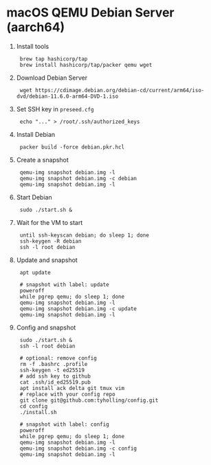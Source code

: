 # macOS QEMU Debian Server (aarch64)

1. Install tools

		brew tap hashicorp/tap
		brew install hashicorp/tap/packer qemu wget

1. Download Debian Server

		wget https://cdimage.debian.org/debian-cd/current/arm64/iso-dvd/debian-11.6.0-arm64-DVD-1.iso

1. Set SSH key in `preseed.cfg`

		echo "..." > /root/.ssh/authorized_keys

1. Install Debian

		packer build -force debian.pkr.hcl

1. Create a snapshot

		qemu-img snapshot debian.img -l
		qemu-img snapshot debian.img -c debian
		qemu-img snapshot debian.img -l

1. Start Debian

		sudo ./start.sh &

1. Wait for the VM to start

		until ssh-keyscan debian; do sleep 1; done
		ssh-keygen -R debian
		ssh -l root debian

1. Update and snapshot

		apt update

		# snapshot with label: update
		poweroff
		while pgrep qemu; do sleep 1; done
		qemu-img snapshot debian.img -l
		qemu-img snapshot debian.img -c update
		qemu-img snapshot debian.img -l

1. Config and snapshot

		sudo ./start.sh &
		ssh -l root debian

		# optional: remove config
		rm -f .bashrc .profile
		ssh-keygen -t ed25519
		# add ssh key to github
		cat .ssh/id_ed25519.pub
		apt install ack delta git tmux vim
		# replace with your config repo
		git clone git@github.com:tyholling/config.git
		cd config
		./install.sh

		# snapshot with label: config
		poweroff
		while pgrep qemu; do sleep 1; done
		qemu-img snapshot debian.img -l
		qemu-img snapshot debian.img -c config
		qemu-img snapshot debian.img -l
